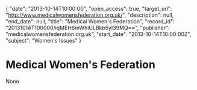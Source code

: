 {
  "date": "2013-10-14T10:00:00", 
  "open_access": true, 
  "target_url": "http://www.medicalwomensfederation.org.uk/", 
  "description": null, 
  "end_date": null, 
  "title": "Medical Women's Federation", 
  "record_id": "20131014T100000/iqMEH6mWhiULBkb5yI39MQ==", 
  "publisher": "medicalwomensfederation.org.uk", 
  "start_date": "2013-10-14T10:00:00Z", 
  "subject": "Women's Issues"
}

# Medical Women's Federation

None